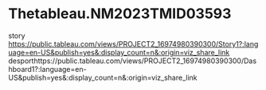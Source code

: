 # Thetableau.NM2023TMID03593
 story https://public.tableau.com/views/PROJECT2_16974980390300/Story1?:language=en-US&publish=yes&:display_count=n&:origin=viz_share_link
 desporthttps://public.tableau.com/views/PROJECT2_16974980390300/Dashboard1?:language=en-US&publish=yes&:display_count=n&:origin=viz_share_link
